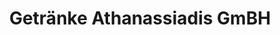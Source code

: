 ---
title: "Getränke Athanassiadis GmBH"
url: /grevenbroich/getraenke-athanassiadis-gmbh/
shop: Getränke
---